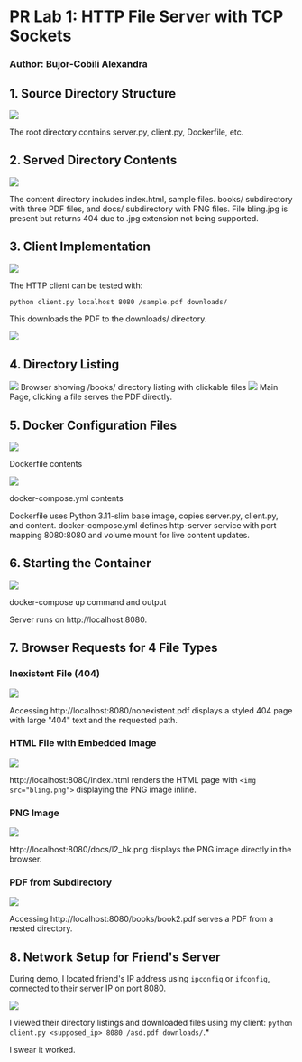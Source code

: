 # PR Lab 1: HTTP File Server with TCP Sockets

### Author: Bujor-Cobili Alexandra

## 1. Source Directory Structure
![ ](img/contents_root.png)

The root directory contains server.py, client.py, Dockerfile, etc.

## 2. Served Directory Contents
![ ](img/subdirectory.png)

The content directory includes index.html, sample files. books/ subdirectory with three PDF files, and docs/ subdirectory with PNG files. File bling.jpg is present but returns 404 due to .jpg extension not being supported.

## 3. Client Implementation
![ ](img/client_com.png)

The HTTP client can be tested with: 

```bash
python client.py localhost 8080 /sample.pdf downloads/
```
This downloads the PDF to the downloads/ directory.

 ![ ](img/client_dw.png)

## 4. Directory Listing

 ![ ](img/root_dir.png)
 Browser showing /books/ directory listing with clickable files
  ![ ](img/html.png)
Main Page, clicking a file serves the PDF directly.

## 5. Docker Configuration Files
![ ](img/docker.png)

Dockerfile contents

![ ](img/yml.png)

 docker-compose.yml contents

Dockerfile uses Python 3.11-slim base image, copies server.py, client.py, and content. docker-compose.yml defines http-server service with port mapping 8080:8080 and volume mount for live content updates.

## 6. Starting the Container
![ ](img/up.png)

docker-compose up command and output

Server runs on http://localhost:8080.

## 7. Browser Requests for 4 File Types

### Inexistent File (404)
![ ](img/non.png)

Accessing http://localhost:8080/nonexistent.pdf displays a styled 404 page with large "404" text and the requested path.

### HTML File with Embedded Image
![ ](img/html.png)

http://localhost:8080/index.html renders the HTML page with `<img src="bling.png">` displaying the PNG image inline.

### PNG Image
![ ](img/image.png)

http://localhost:8080/docs/l2_hk.png displays the PNG image directly in the browser.

### PDF from Subdirectory
![ ](img/book2.png)

Accessing http://localhost:8080/books/book2.pdf serves a PDF from a nested directory.





## 8. Network Setup for Friend's Server
During demo, I located friend's IP address using `ipconfig` or `ifconfig`, connected to their server IP on port 8080. 

![ ](img/friend_to_me.jpg)

I viewed their directory listings and downloaded files using my client: `python client.py <supposed_ip> 8080 /asd.pdf downloads/`.*

I swear it worked.